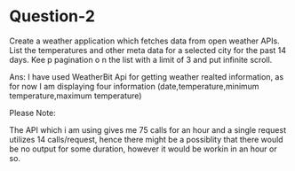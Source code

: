 # Question-2
Create a weather application which fetches data from open weather APIs. List the temperatures  and  other meta data  for a selected city for the past 14 days. Kee p pagination o n the list  with a limit of 3  and put infinite scroll. 


Ans: I have used WeatherBit Api for getting weather realted information, as for now I am displaying four information (date,temperature,minimum temperature,maximum temperature)

Please Note:

The API which i am using gives me 75 calls for an hour and a single request utilizes 14 calls/request, hence there might be a possiblity that there would be no output for some duration, however it would be workin in an hour or so.
